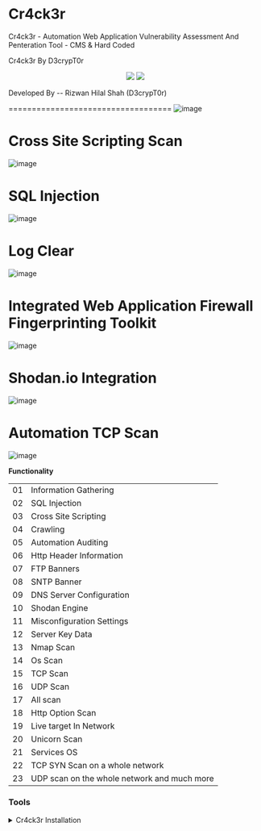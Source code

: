 # Cr4ck3r
Cr4ck3r - Automation Web Application Vulnerability Assessment And Penteration Tool - CMS &amp; Hard Coded

Cr4ck3r By D3crypT0r

<p align="center">
    <img src="https://img.shields.io/badge/D3crypT0r-blue.svg"> 
  </a>
  <a href="https://en.wikipedia.org/wiki/Ruby_(programming_language)">
    <img src="https://img.shields.io/badge/language-ruby-red.svg">
 </a>
</p>

   Developed By -- Rizwan Hilal Shah (D3crypT0r)

===================================
![image](https://user-images.githubusercontent.com/66831571/161799073-4622f2d2-f36b-4e57-acaa-0caae559bc8a.png)

# Cross Site Scripting Scan
![image](https://user-images.githubusercontent.com/66831571/161799288-4c329057-fe67-4d5f-9b0d-376cad316ff5.png)


# SQL Injection
![image](https://user-images.githubusercontent.com/66831571/161799405-88e1872e-778c-4dd9-be3d-15203df46ab1.png)

# Log Clear

![image](https://user-images.githubusercontent.com/66831571/161800003-6c8a134d-91c4-40d9-b3ad-eabf95209698.png)


# Integrated Web Application Firewall Fingerprinting Toolkit

![image](https://user-images.githubusercontent.com/66831571/157284172-cb0f461e-1f1e-43af-8882-c46b3754dab1.png)

# Shodan.io Integration
![image](https://user-images.githubusercontent.com/66831571/161799668-48ddb68e-00ea-4c2d-818d-ae7b8d3746aa.png)


# Automation TCP Scan
![image](https://user-images.githubusercontent.com/66831571/161833993-7006ac6a-fc8d-4f2e-b4cc-6da3a86ded1e.png)

   **Functionality**

|       |                                                           |
| ----- | --------------------------------------------------------- |
| 01    |  Information Gathering                                    |
| 02    |  SQL Injection                                            |
| 03    |  Cross Site Scripting                                     |
| 04    |  Crawling                                                 |
| 05    |  Automation Auditing                                      |
| 06    |  Http Header Information                                  |
| 07    |  FTP Banners                                              |
| 08    |  SNTP Banner                                              |
| 09    |  DNS Server Configuration                                 |
| 10    |  Shodan Engine                                            |
| 11    |  Misconfiguration Settings                                |
| 12    |  Server Key Data                                          |
| 13    |  Nmap Scan                                                |                    
| 14    |  Os Scan                                                  |
| 15    |  TCP Scan                                                 |
| 16    |  UDP Scan                                                 |
| 17    |  All scan                                                 |
| 18    |  Http Option Scan                                         |
| 19    |  Live target In Network                                   |
| 20    |  Unicorn Scan                                             |
| 21    |  Services OS                                              |
| 22    |  TCP SYN Scan on a whole network                          |
| 23    |  UDP scan on the whole network and much more              |


### Tools
                                           
<details>
<summary>Cr4ck3r Installation</summary>

```
To install Cr4ck3r you should execute the following commands.
```
<details>
<summary>Linux</summary>

> git clone https://github.com//D3crypT0r/Cr4ck3r.git

> cd Cr4ck3r

> ruby setup.rb (Gems installation Manually)

> ruby Cr4ck3r.rb

=======================================================================
<details>
<summary>Android - Termux</summary>


> pkg update -y

> pkg upgrade -y

> pkg install git -y

> pkg install ruby -y && ruby setup.rb

> git clone https://github.com//D3crypT0r/Cr4ck3r.git

> cd Cr4ck3r

> ruby Cr4ck3r.rb

========================================================================
# DISCLAIMER

```
Usage of the Cr4ck3r tool for illigal
 purpose is strongly prohabited.
It is the end user's responsibility 
to obey all applicable local, state, 
federal, & international laws.
Developers assume no liability and 
are not responsible for any misuse or 
damage caused by this program.
```
